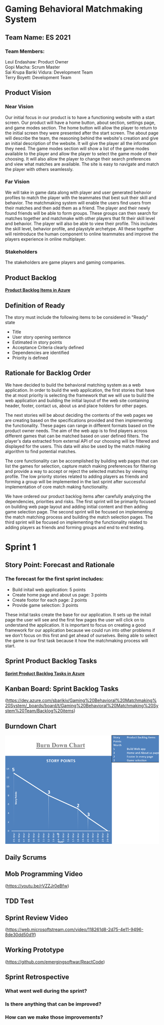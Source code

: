 # Gaming Behavioral Matchmaking System
## Team Name: ES 2021
### Team Members:             
Leul Endashaw:                  Product Owner<br/>
Gopi Macha:                     Scrum Master<br/>
Sai Krupa Bariki Vidura:        Development Team<br/>
Terry Boyett:                   Development Team<br/>

## Product Vision
### Near Vision
Our initial focus in our product is to have a functioning website with a start screen. Our product will have a home button, about section, settings page, and game modes section.
The home button will allow the player to return to the initial screen they were presented after the start screen. The about page will describe the team, the reasoning behind the website's creation and give an initial description of the website. It will give the player all the information they need. The game modes section will show a list of the game modes available to the player and allow the player to select the game mode of their choosing. It will also allow the player to change their search preferences and view what matches are available. The site is easy to navigate and match the player with others seamlessly.

### Far Vision
We will take in game data along with player and user generated behavior profiles to match the player with the teammates that best suit their skill and behavior. The matchmaking system will enable the users find users from their matches and then add them as a friend. The player and their newly found friends will be able to form groups. These groups can then search for matches together and matchmake with other players that fit their skill level and behavior. The player will also be able to view their profile. This includes the skill level, behavior profile, and playstyle archetype. All these together will reintroduce the human component to online teammates and improve the players experience in online multiplayer.

### Stakeholders
The stakeholders are game players and gaming companies.

## Product Backlog
#### [Product Backlog Items in Azure](https://dev.azure.com/sbarikiv/Gaming%20Behavioral%20Matchmaking%20System/_backlogs/backlog/Gaming%20Behavioral%20Matchmaking%20System%20Team/Backlog%20items)

## Definition of Ready
The story must include the following items to be considered in "Ready" state
* Title
* User story opening sentence
* Estimated in story points
* Acceptance Criteria clearly defined
* Dependencies are identified
* Priority is defined

## Rationale for Backlog Order
We have decided to build the behavioral matching system as a web application. In order to build the web application, the first stories that have the at most priority is selecting the framework that we will use to build the web application and building the initial layout of the web site containing header, footer, contact us, about us and place holders for other pages.  <br/>

The next stories will be about deciding the contents of the web pages we are creating based on the specifications provided and then implementing the functionality. These pages can range in different formats based on the product owner needs. The aim of the web app is to find players across different games that can be matched based on user defined filters. The player's data extracted from external API of our choosing will be filtered and displayed for the users. This data will also be used by the match making algorithm to find potential matches. <br/>

The core functionality can be accomplished by building web pages that can list the games for selection, capture match making preferences for filtering and provide a way to accept or reject the selected matches by viewing profile. The low priority stories related to adding players as friends and forming a group will be implemented in the last sprint after successful implementation of core match making functionality.  <br/>

We have ordered our product backlog items after carefully analyzing the dependencies,  priorities and risks. The first sprint will be primarily focused on building web page layout and adding initial content and then adding game selection page. The second sprint will be focused on implementing the match matching process and building the match selection pages. The third sprint will be focused on implementing the functionality related to adding players as friends and forming groups and end to end testing. <br/>


# Sprint 1
## Story Point: Forecast and Rationale 
### The forecast for the first sprint includes: 
* Build initail web application: 5 points
* Create home page and about us page: 3 points
* Create footor for each page: 2 points
* Provide game selection: 3 points

These inital tasks create the base for our application. It sets up the initail page the user will see and the first few pages the user will click on to understand the application. It is important to focus on creating a good framework for our application because we could run into other problems if we don't focus on this first and get ahead of ourselves. Being able to select the game is our first task because it how the matchmaking process will start.

## Sprint Product Backlog Tasks
#### [Sprint Product Backlog Tasks in Azure](https://dev.azure.com/sbarikiv/Gaming%20Behavioral%20Matchmaking%20System/_sprints/backlog/Gaming%20Behavioral%20Matchmaking%20System%20Team/Gaming%20Behavioral%20Matchmaking%20System/Sprint%201)

## Kanban Board: Sprint Backlog Tasks
(https://dev.azure.com/sbarikiv/Gaming%20Behavioral%20Matchmaking%20System/_boards/board/t/Gaming%20Behavioral%20Matchmaking%20System%20Team/Backlog%20items)

## Burndown Chart
![alt text](/BurnDownChart/Screenshot%20(159).png "Burndown Chart")

## Daily Scrums

## Mob Programming Video
(https://youtu.be/rVZZJr0eBfw)

## TDD Test 

## Sprint Review Video
(https://web.microsoftstream.com/video/118261d8-2d75-4e11-9496-8de30dd50d1f)

## Working Prototype 
(https://github.com/emergingsoftwar/ReactCode)

## Sprint Retrospective
### What went well during the sprint?

### Is there anything that can be improved?

### How can we make those improvements?

